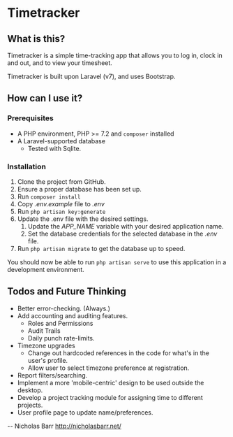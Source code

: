 # Timetracker

## What is this?
Timetracker is a simple time-tracking app that allows you to log in, 
 clock in and out, and to view your timesheet.

Timetracker is built upon Laravel (v7), and uses Bootstrap.


## How can I use it?
### Prerequisites
 - A PHP environment, PHP >= 7.2 and `composer` installed
 - A Laravel-supported database
    - Tested with Sqlite.
 
### Installation
 1. Clone the project from GitHub.
 1. Ensure a proper database has been set up.
 1. Run `composer install`
 1. Copy *.env.example* file to *.env*
 1. Run `php artisan key:generate`
 1. Update the .env file with the desired settings.
    1. Update the *APP_NAME* variable with your desired application name.
    1. Set the database credentials for the selected database in the *.env* file.
 1. Run `php artisan migrate` to get the database up to speed.
 
 You should now be able to run `php artisan serve` to use this application
 in a development environment.
 
## Todos and Future Thinking

 - Better error-checking. (Always.)
 - Add accounting and auditing features.
   - Roles and Permissions
   - Audit Trails
   - Daily punch rate-limits.
 - Timezone upgrades
    - Change out hardcoded references in the code for what's in the user's profile.
    - Allow user to select timezone preference at registration. 
 - Report filters/searching.
 - Implement a more 'mobile-centric' design to be used outside the desktop.
 - Develop a project tracking module for assigning time to different projects.
 - User profile page to update name/preferences.
 




-- Nicholas Barr http://nicholasbarr.net/



